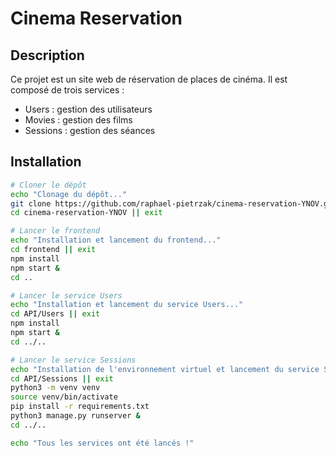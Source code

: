 
# Cinema Reservation

## Description

Ce projet est un site web de réservation de places de cinéma. Il est composé de trois services :

- Users : gestion des utilisateurs
- Movies : gestion des films
- Sessions : gestion des séances

## Installation

```bash
# Cloner le dépôt
echo "Clonage du dépôt..."
git clone https://github.com/raphael-pietrzak/cinema-reservation-YNOV.git
cd cinema-reservation-YNOV || exit

# Lancer le frontend
echo "Installation et lancement du frontend..."
cd frontend || exit
npm install
npm start &
cd ..

# Lancer le service Users
echo "Installation et lancement du service Users..."
cd API/Users || exit
npm install
npm start &
cd ../..

# Lancer le service Sessions
echo "Installation de l'environnement virtuel et lancement du service Sessions..."
cd API/Sessions || exit
python3 -m venv venv
source venv/bin/activate
pip install -r requirements.txt
python3 manage.py runserver &
cd ../..

echo "Tous les services ont été lancés !"
```
